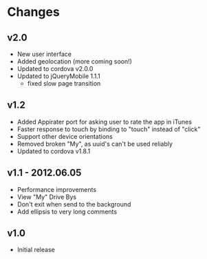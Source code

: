Changes
=======

v2.0
----
- New user interface
- Added geolocation (more coming soon!)
- Updated to cordova v2.0.0
- Updated to jQueryMobile 1.1.1
    - fixed slow page transition 

v1.2
----
- Added Appirater port for asking user to rate the app in iTunes
- Faster response to touch by binding to "touch" instead of "click"
- Support other device orientations
- Removed broken "My", as uuid's can't be used reliably
- Updated to cordova v1.8.1

v1.1 - 2012.06.05
-----------------
- Performance improvements
- View "My" Drive Bys
- Don't exit when send to the background
- Add ellipsis to very long comments


v1.0
----
- Initial release
